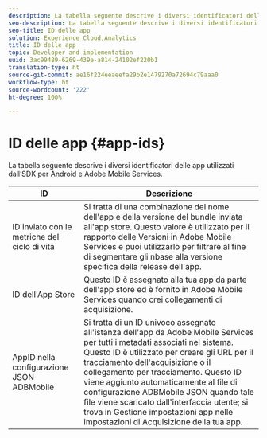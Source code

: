 ```yaml
---
description: La tabella seguente descrive i diversi identificatori delle app utilizzati dall’SDK per Android e Adobe Mobile Services.
seo-description: La tabella seguente descrive i diversi identificatori delle app utilizzati dall’SDK per Android e Adobe Mobile Services.
seo-title: ID delle app
solution: Experience Cloud,Analytics
title: ID delle app
topic: Developer and implementation
uuid: 3ac99489-6269-439e-a814-24102ef220b1
translation-type: ht
source-git-commit: ae16f224eeaeefa29b2e1479270a72694c79aaa0
workflow-type: ht
source-wordcount: '222'
ht-degree: 100%

---
```



# ID delle app {#app-ids}

La tabella seguente descrive i diversi identificatori delle app utilizzati dall’SDK per Android e Adobe Mobile Services.

| ID | Descrizione |
|--- |--- |
| ID inviato con le metriche del ciclo di vita | Si tratta di una combinazione del nome dell&#39;app e della versione del bundle inviata all&#39;app store. Questo valore è utilizzato per il rapporto delle Versioni in Adobe Mobile Services e puoi utilizzarlo per filtrare al fine di segmentare gli nbase alla versione specifica della release dell&#39;app. |
| ID dell&#39;App Store | Questo ID è assegnato alla tua app da parte dell&#39;app store ed è fornito in Adobe Mobile Services quando crei collegamenti di acquisizione. |
| AppID nella configurazione JSON ADBMobile | Si tratta di un ID univoco assegnato all&#39;istanza dell&#39;app da Adobe Mobile Services per tutti i metadati associati nel sistema. Questo ID è utilizzato per creare gli URL per il tracciamento dell&#39;acquisizione o il collegamento per tracciamento. Questo ID viene aggiunto automaticamente al file di configurazione ADBMobile JSON quando tale file viene scaricato dall&#39;interfaccia utente; si trova in Gestione impostazioni app nelle impostazioni di Acquisizione della tua app. |